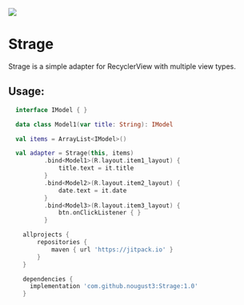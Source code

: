 [![](https://jitpack.io/v/nougust3/Strage.svg)](https://jitpack.io/#nougust3/Strage)

# Strage      
Strage is a simple adapter for RecyclerView with multiple view types.

## Usage:
```kotlin
  interface IModel { }

  data class Model1(var title: String): IModel

  val items = ArrayList<IModel>()

  val adapter = Strage(this, items)
          .bind<Model1>(R.layout.item1_layout) {
              title.text = it.title
          }
          .bind<Model2>(R.layout.item2_layout) {
              date.text = it.date
          }
          .bind<Model3>(R.layout.item3_layout) {
              btn.onClickListener { }
          }
```

```groovy
	allprojects {
		repositories {
			maven { url 'https://jitpack.io' }
		}
	}

	dependencies {
	  implementation 'com.github.nougust3:Strage:1.0'
	}
```
